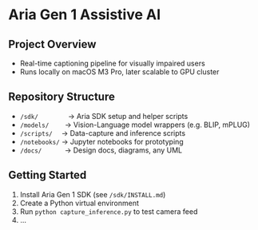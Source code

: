 # Aria Gen 1 Assistive AI

## Project Overview
- Real-time captioning pipeline for visually impaired users
- Runs locally on macOS M3 Pro, later scalable to GPU cluster

## Repository Structure
- `/sdk/`     → Aria SDK setup and helper scripts  
- `/models/`   → Vision-Language model wrappers (e.g. BLIP, mPLUG)  
- `/scripts/`  → Data-capture and inference scripts  
- `/notebooks/` → Jupyter notebooks for prototyping  
- `/docs/`    → Design docs, diagrams, any UML

## Getting Started
1. Install Aria Gen 1 SDK (see `/sdk/INSTALL.md`)  
2. Create a Python virtual environment  
3. Run `python capture_inference.py` to test camera feed  
4. ...
